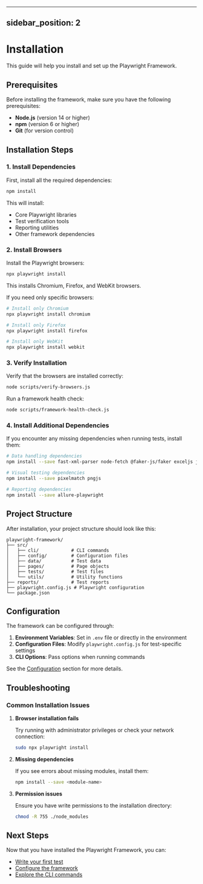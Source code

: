 <!-- Source: /Users/mzahirudeen/playwright-framework/docs/docusaurus/docs/getting-started/installation.md -->

---
sidebar_position: 2
---

# Installation

This guide will help you install and set up the Playwright Framework.

## Prerequisites

Before installing the framework, make sure you have the following prerequisites:

- **Node.js** (version 14 or higher)
- **npm** (version 6 or higher)
- **Git** (for version control)

## Installation Steps

### 1. Install Dependencies

First, install all the required dependencies:

```bash
npm install
```

This will install:
- Core Playwright libraries
- Test verification tools
- Reporting utilities
- Other framework dependencies

### 2. Install Browsers

Install the Playwright browsers:

```bash
npx playwright install
```

This installs Chromium, Firefox, and WebKit browsers.

If you need only specific browsers:

```bash
# Install only Chromium
npx playwright install chromium

# Install only Firefox
npx playwright install firefox

# Install only WebKit
npx playwright install webkit
```

### 3. Verify Installation

Verify that the browsers are installed correctly:

```bash
node scripts/verify-browsers.js
```

Run a framework health check:

```bash
node scripts/framework-health-check.js
```

### 4. Install Additional Dependencies

If you encounter any missing dependencies when running tests, install them:

```bash
# Data handling dependencies
npm install --save fast-xml-parser node-fetch @faker-js/faker exceljs js-yaml

# Visual testing dependencies
npm install --save pixelmatch pngjs

# Reporting dependencies
npm install --save allure-playwright
```

## Project Structure

After installation, your project structure should look like this:

```
playwright-framework/
├── src/
│   ├── cli/            # CLI commands
│   ├── config/         # Configuration files
│   ├── data/           # Test data
│   ├── pages/          # Page objects
│   ├── tests/          # Test files
│   └── utils/          # Utility functions
├── reports/            # Test reports
├── playwright.config.js # Playwright configuration
└── package.json
```

## Configuration

The framework can be configured through:

1. **Environment Variables**: Set in `.env` file or directly in the environment
2. **Configuration Files**: Modify `playwright.config.js` for test-specific settings
3. **CLI Options**: Pass options when running commands

See the [Configuration](configuration) section for more details.

## Troubleshooting

### Common Installation Issues

1. **Browser installation fails**

   Try running with administrator privileges or check your network connection:
   ```bash
   sudo npx playwright install
   ```

2. **Missing dependencies**

   If you see errors about missing modules, install them:
   ```bash
   npm install --save <module-name>
   ```

3. **Permission issues**

   Ensure you have write permissions to the installation directory:
   ```bash
   chmod -R 755 ./node_modules
   ```

## Next Steps

Now that you have installed the Playwright Framework, you can:

- [Write your first test](quick-start)
- [Configure the framework](configuration)
- [Explore the CLI commands](../api/cli)